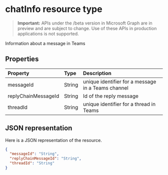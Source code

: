 # chatInfo resource type

> **Important:** APIs under the /beta version in Microsoft Graph are in preview and are subject to change. Use of these APIs in production applications is not supported.

Information about a message in Teams

## Properties

| Property            | Type    | Description|
|:--------------------|:--------|:-----------|
| messageId           | String  | unique identifier for a message in a Teams channel |
| replyChainMessageId | String  | Id of the reply message |
| threadId            | String  | unique identifier for a thread in Teams |

## JSON representation

Here is a JSON representation of the resource.

<!-- {
  "blockType": "resource",
  "optionalProperties": [

  ],
  "@odata.type": "microsoft.graph.chatInfo"
}-->
```json
{
  "messageId": "String",
  "replyChainMessageId": "String",
  "threadId": "String"
}
```

<!-- uuid: 8fcb5dbc-d5aa-4681-8e31-b001d5168d79
2015-10-25 14:57:30 UTC -->
<!-- {
  "type": "#page.annotation",
  "description": "chatInfo resource",
  "keywords": "",
  "section": "documentation",
  "tocPath": ""
}-->
